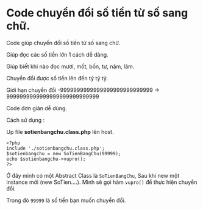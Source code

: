 
# Code chuyển đổi số tiền từ số sang chữ.
Code giúp chuyển đổi số tiền từ số sang chữ.

Giúp đọc các số tiền lớn 1 cách dễ dàng.

Giúp biết khi nào đọc mươi, mốt, bốn, tư, năm, lăm.

Chuyển đổi được số tiền lên đến tỷ tỷ tỷ.

Giới hạn chuyển đổi -9999999999999999999999999999 -> 9999999999999999999999999999

Code đơn giản dễ dùng.

Cách sử dụng :

Up file **sotienbangchu.class.php** lên host.

```
<?php
include './sotienbangchu.class.php';
$sotienbangchu = new SoTienBangChu(99999);
echo $sotienbangchu->vupro();
?>
```

Ở đây mình có một Abstract Class là `SoTienBangChu`, Sau khi new một instance mới (new SoTien....). Mình sẽ gọi hàm `vupro()` để thực hiện chuyển đổi.

Trong đó `99999` là số tiền bạn muốn chuyển đổi.
